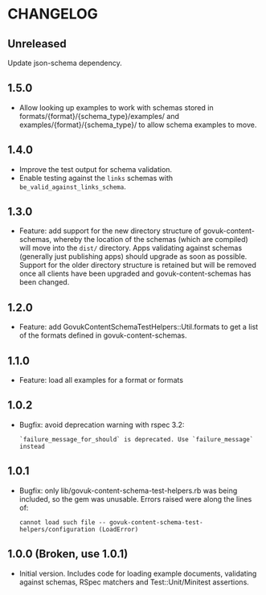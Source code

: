 # CHANGELOG

## Unreleased

Update json-schema dependency.

## 1.5.0

* Allow looking up examples to work with schemas stored in
formats/{format}/{schema_type}/examples/ and examples/{format}/{schema_type}/
to allow schema examples to move.

## 1.4.0

* Improve the test output for schema validation.
* Enable testing against the `links` schemas with `be_valid_against_links_schema`.

## 1.3.0

* Feature: add support for the new directory structure of govuk-content-schemas,
whereby the location of the schemas (which are compiled) will move into the
`dist/` directory. Apps validating against schemas (generally just publishing
apps) should upgrade as soon as possible. Support for the older directory
structure is retained but will be removed once all clients have been upgraded
and govuk-content-schemas has been changed.

## 1.2.0

* Feature: add GovukContentSchemaTestHelpers::Util.formats to get a list of
the formats defined in govuk-content-schemas.

## 1.1.0

* Feature: load all examples for a format or formats

## 1.0.2

* Bugfix: avoid deprecation warning with rspec 3.2:
  ```
  `failure_message_for_should` is deprecated. Use `failure_message` instead
  ```

## 1.0.1

* Bugfix: only lib/govuk-content-schema-test-helpers.rb was being included, so
the gem was unusable. Errors raised were along the lines of:
  ```
  cannot load such file -- govuk-content-schema-test-helpers/configuration (LoadError)
  ```

## 1.0.0 (Broken, use 1.0.1)

* Initial version. Includes code for loading example documents, validating
  against schemas, RSpec matchers and Test::Unit/Minitest assertions.
